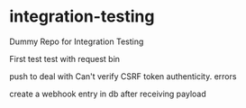 # integration-testing
Dummy Repo for Integration Testing

First test
test with request bin

push to deal with Can't verify CSRF token authenticity. errors

create a webhook entry in db after receiving payload